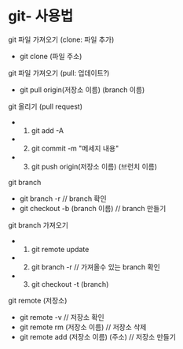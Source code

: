 # git- 사용법
git 파일 가져오기 (clone: 파일 추가)
- git clone (파일 주소)

git 파일 가져오기 (pull: 업데이트?)
- git pull origin(저장소 이름) (branch 이름)

git 올리기 (pull request)
- 1. git add -A  
- 2. git commit -m "메세지 내용"
- 3. git push origin(저장소 이름) (브런치 이름)

git branch
- git branch -r   // branch 확인
- git checkout -b (branch 이름) // branch 만들기

git branch 가져오기
- 1. git remote update
- 2. git branch -r   // 가져올수 있는 branch 확인
- 3. git checkout -t (branch)
 
git remote (저장소)
- git remote -v  // 저장소 확인
- git remote rm (저장소 이름)  // 저장소 삭제
- git remote add (저장소 이름) (주소) // 저장소 만들기 
